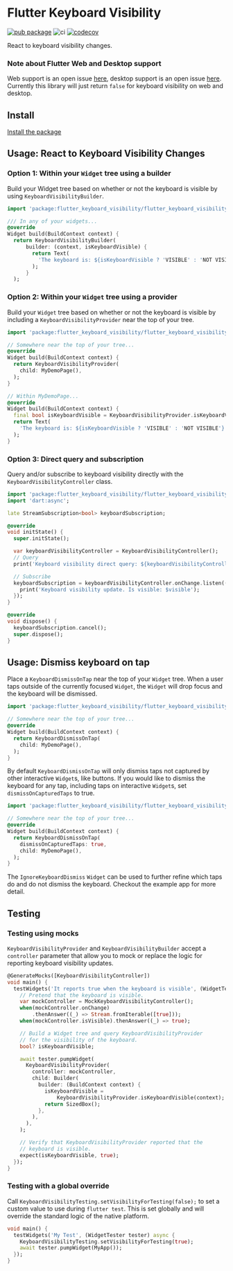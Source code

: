 # Flutter Keyboard Visibility
[![pub package](https://img.shields.io/pub/v/flutter_keyboard_visibility.svg?label=flutter_keyboard_visibility&color=blue)](https://pub.dev/packages/flutter_keyboard_visibility)
![ci](https://github.com/MisterJimson/flutter_keyboard_visibility/actions/workflows/test.yml/badge.svg?branch=master)
[![codecov](https://codecov.io/gh/MisterJimson/flutter_keyboard_visibility/branch/master/graph/badge.svg)](https://codecov.io/gh/MisterJimson/flutter_keyboard_visibility)

React to keyboard visibility changes.

### Note about Flutter Web and Desktop support

Web support is an open issue [here](https://github.com/MisterJimson/flutter_keyboard_visibility/issues/10), desktop support is an open issue [here](https://github.com/MisterJimson/flutter_keyboard_visibility/issues/124). Currently this library will just return `false` for keyboard visibility on web and desktop.

## Install
[Install the package](https://pub.dev/packages/flutter_keyboard_visibility/install)
## Usage: React to Keyboard Visibility Changes
### Option 1: Within your `Widget` tree using a builder
Build your Widget tree based on whether or not the keyboard is visible by using `KeyboardVisibilityBuilder`.
```dart
import 'package:flutter_keyboard_visibility/flutter_keyboard_visibility.dart';

/// In any of your widgets...
@override
Widget build(BuildContext context) {
  return KeyboardVisibilityBuilder(
      builder: (context, isKeyboardVisible) {
        return Text(
          'The keyboard is: ${isKeyboardVisible ? 'VISIBLE' : 'NOT VISIBLE'}',
        );
      }
  );
```
### Option 2: Within your `Widget` tree using a provider
Build your `Widget` tree based on whether or not the keyboard is
visible by including a `KeyboardVisibilityProvider` near the top
of your tree.
```dart
import 'package:flutter_keyboard_visibility/flutter_keyboard_visibility.dart';

// Somewhere near the top of your tree...
@override
Widget build(BuildContext context) {
  return KeyboardVisibilityProvider(
    child: MyDemoPage(),
  );
}

// Within MyDemoPage...
@override
Widget build(BuildContext context) {
  final bool isKeyboardVisible = KeyboardVisibilityProvider.isKeyboardVisible(context);
  return Text(
    'The keyboard is: ${isKeyboardVisible ? 'VISIBLE' : 'NOT VISIBLE'}',
  );
}
```

### Option 3: Direct query and subscription

Query and/or subscribe to keyboard visibility directly with the
`KeyboardVisibilityController` class.

```dart
import 'package:flutter_keyboard_visibility/flutter_keyboard_visibility.dart';
import 'dart:async';

late StreamSubscription<bool> keyboardSubscription;

@override
void initState() {
  super.initState();

  var keyboardVisibilityController = KeyboardVisibilityController();
  // Query
  print('Keyboard visibility direct query: ${keyboardVisibilityController.isVisible}');

  // Subscribe
  keyboardSubscription = keyboardVisibilityController.onChange.listen((bool visible) {
    print('Keyboard visibility update. Is visible: $visible');
  });
}

@override
void dispose() {
  keyboardSubscription.cancel();
  super.dispose();
}
```
## Usage: Dismiss keyboard on tap
Place a `KeyboardDismissOnTap` near the top of your `Widget` tree. When a user taps outside of the currently focused `Widget`, the `Widget` will drop focus and the keyboard will be dismissed.
```dart
import 'package:flutter_keyboard_visibility/flutter_keyboard_visibility.dart';

// Somewhere near the top of your tree...
@override
Widget build(BuildContext context) {
  return KeyboardDismissOnTap(
    child: MyDemoPage(),
  );
}
```
By default `KeyboardDismissOnTap` will only dismiss taps not captured by other interactive `Widget`s, like buttons. If you would like to dismiss the keyboard for any tap, including taps on interactive `Widget`s, set `dismissOnCapturedTaps` to true.
```dart
import 'package:flutter_keyboard_visibility/flutter_keyboard_visibility.dart';

// Somewhere near the top of your tree...
@override
Widget build(BuildContext context) {
  return KeyboardDismissOnTap(
    dismissOnCapturedTaps: true,
    child: MyDemoPage(),
  );
}
```
The `IgnoreKeyboardDismiss` `Widget` can be used to further refine which taps do and do not dismiss the keyboard. Checkout the example app for more detail.
## Testing
### Testing using mocks
`KeyboardVisibilityProvider` and `KeyboardVisibilityBuilder` accept a `controller` parameter that allow you to mock or replace the logic for reporting keyboard visibility updates.
```dart
@GenerateMocks([KeyboardVisibilityController])
void main() {
  testWidgets('It reports true when the keyboard is visible', (WidgetTester tester) async {
    // Pretend that the keyboard is visible.
    var mockController = MockKeyboardVisibilityController();
    when(mockController.onChange)
        .thenAnswer((_) => Stream.fromIterable([true]));
    when(mockController.isVisible).thenAnswer((_) => true);

    // Build a Widget tree and query KeyboardVisibilityProvider
    // for the visibility of the keyboard.
    bool? isKeyboardVisible;

    await tester.pumpWidget(
      KeyboardVisibilityProvider(
        controller: mockController,
        child: Builder(
          builder: (BuildContext context) {
            isKeyboardVisible =
                KeyboardVisibilityProvider.isKeyboardVisible(context);
            return SizedBox();
          },
        ),
      ),
    );

    // Verify that KeyboardVisibilityProvider reported that the
    // keyboard is visible.
    expect(isKeyboardVisible, true);
  });
}
```
### Testing with a global override 
Call `KeyboardVisibilityTesting.setVisibilityForTesting(false);` to set a custom value to use during `flutter test`. This is set globally and will override the standard logic of the native platform.
```dart
void main() {
  testWidgets('My Test', (WidgetTester tester) async {
    KeyboardVisibilityTesting.setVisibilityForTesting(true);
    await tester.pumpWidget(MyApp());
  });
}
```
